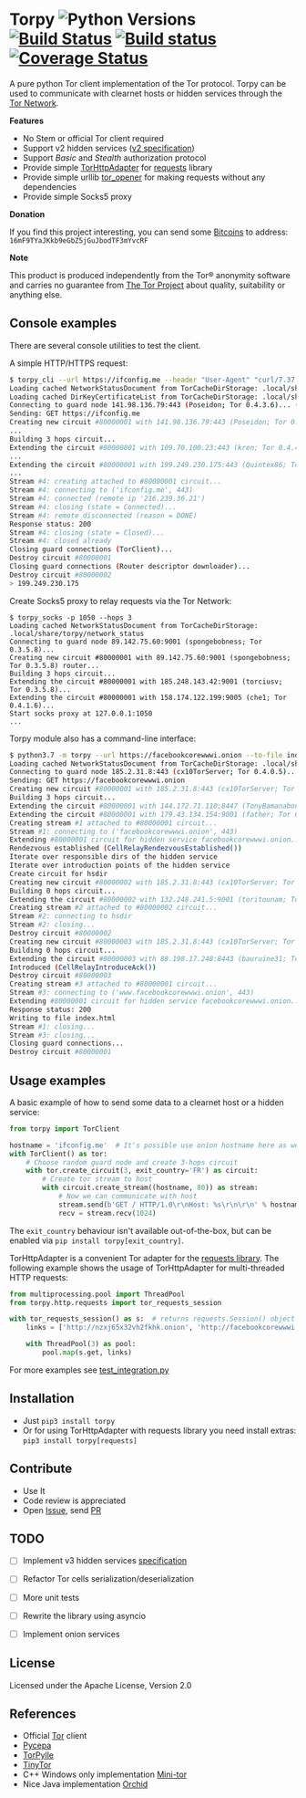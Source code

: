 Torpy ![Python Versions] [![Build Status](https://travis-ci.com/torpyorg/torpy.svg?branch=master)](https://travis-ci.com/torpyorg/torpy) [![Build status](https://ci.appveyor.com/api/projects/status/14l6t8nq4tvno1pg?svg=true)](https://ci.appveyor.com/project/jbrown299/torpy) [![Coverage Status](https://coveralls.io/repos/github/torpyorg/torpy/badge.svg?branch=master)](https://coveralls.io/github/torpyorg/torpy?branch=master)
=====

A pure python Tor client implementation of the Tor protocol.
Torpy can be used to communicate with clearnet hosts or hidden services through the [Tor Network](https://torproject.org/about/overview.html).

**Features**
- No Stem or official Tor client required
- Support v2 hidden services ([v2 specification](https://gitweb.torproject.org/torspec.git/tree/rend-spec-v2.txt))
- Support *Basic* and *Stealth* authorization protocol
- Provide simple [TorHttpAdapter](https://github.com/torpyorg/torpy/blob/master/torpy/http/adapter.py) for [requests](https://requests.readthedocs.io/) library
- Provide simple urllib [tor_opener](https://github.com/torpyorg/torpy/blob/master/torpy/http/urlopener.py) for making requests without any dependencies
- Provide simple Socks5 proxy

**Donation**

If you find this project interesting, you can send some [Bitcoins](https://bitcoin.org/) to address: `16mF9TYaJKkb9eGbZ5jGuJbodTF3mYvcRF`

**Note**

This product is produced independently from the Tor® anonymity software and carries no guarantee from [The Tor Project](https://www.torproject.org/) about quality, suitability or anything else.

Console examples
-----------
There are several console utilities to test the client.

A simple HTTP/HTTPS request:
```bash
$ torpy_cli --url https://ifconfig.me --header "User-Agent" "curl/7.37.0"
Loading cached NetworkStatusDocument from TorCacheDirStorage: .local/share/torpy/network_status
Loading cached DirKeyCertificateList from TorCacheDirStorage: .local/share/torpy/dir_key_certificates
Connecting to guard node 141.98.136.79:443 (Poseidon; Tor 0.4.3.6)... (TorClient)
Sending: GET https://ifconfig.me
Creating new circuit #80000001 with 141.98.136.79:443 (Poseidon; Tor 0.4.3.6) router...
...
Building 3 hops circuit...
Extending the circuit #80000001 with 109.70.100.23:443 (kren; Tor 0.4.4.5)...
...
Extending the circuit #80000001 with 199.249.230.175:443 (Quintex86; Tor 0.4.4.5)...
...
Stream #4: creating attached to #80000001 circuit...
Stream #4: connecting to ('ifconfig.me', 443)
Stream #4: connected (remote ip '216.239.36.21')
Stream #4: closing (state = Connected)...
Stream #4: remote disconnected (reason = DONE)
Response status: 200
Stream #4: closing (state = Closed)...
Stream #4: closed already
Closing guard connections (TorClient)...
Destroy circuit #80000001
Closing guard connections (Router descriptor downloader)...
Destroy circuit #80000002
> 199.249.230.175
```

Create Socks5 proxy to relay requests via the Tor Network:
```
$ torpy_socks -p 1050 --hops 3
Loading cached NetworkStatusDocument from TorCacheDirStorage: .local/share/torpy/network_status
Connecting to guard node 89.142.75.60:9001 (spongebobness; Tor 0.3.5.8)...
Creating new circuit #80000001 with 89.142.75.60:9001 (spongebobness; Tor 0.3.5.8) router...
Building 3 hops circuit...
Extending the circuit #80000001 with 185.248.143.42:9001 (torciusv; Tor 0.3.5.8)...
Extending the circuit #80000001 with 158.174.122.199:9005 (che1; Tor 0.4.1.6)...
Start socks proxy at 127.0.0.1:1050
...
```

Torpy module also has a command-line interface:

```bash
$ python3.7 -m torpy --url https://facebookcorewwwi.onion --to-file index.html
Loading cached NetworkStatusDocument from TorCacheDirStorage: .local/share/torpy/network_status
Connecting to guard node 185.2.31.8:443 (cx10TorServer; Tor 0.4.0.5)...
Sending: GET https://facebookcorewwwi.onion
Creating new circuit #80000001 with 185.2.31.8:443 (cx10TorServer; Tor 0.4.0.5) router...
Building 3 hops circuit...
Extending the circuit #80000001 with 144.172.71.110:8447 (TonyBamanaboni; Tor 0.4.1.5)...
Extending the circuit #80000001 with 179.43.134.154:9001 (father; Tor 0.4.0.5)...
Creating stream #1 attached to #80000001 circuit...
Stream #1: connecting to ('facebookcorewwwi.onion', 443)
Extending #80000001 circuit for hidden service facebookcorewwwi.onion...
Rendezvous established (CellRelayRendezvousEstablished())
Iterate over responsible dirs of the hidden service
Iterate over introduction points of the hidden service
Create circuit for hsdir
Creating new circuit #80000002 with 185.2.31.8:443 (cx10TorServer; Tor 0.4.0.5) router...
Building 0 hops circuit...
Extending the circuit #80000002 with 132.248.241.5:9001 (toritounam; Tor 0.3.5.8)...
Creating stream #2 attached to #80000002 circuit...
Stream #2: connecting to hsdir
Stream #2: closing...
Destroy circuit #80000002
Creating new circuit #80000003 with 185.2.31.8:443 (cx10TorServer; Tor 0.4.0.5) router...
Building 0 hops circuit...
Extending the circuit #80000003 with 88.198.17.248:8443 (bauruine31; Tor 0.4.1.5)...
Introduced (CellRelayIntroduceAck())
Destroy circuit #80000003
Creating stream #3 attached to #80000001 circuit...
Stream #3: connecting to ('www.facebookcorewwwi.onion', 443)
Extending #80000001 circuit for hidden service facebookcorewwwi.onion...
Response status: 200
Writing to file index.html
Stream #1: closing...
Stream #3: closing...
Closing guard connections...
Destroy circuit #80000001
```

Usage examples 
-----------

A basic example of how to send some data to a clearnet host or a hidden service:
```python
from torpy import TorClient

hostname = 'ifconfig.me'  # It's possible use onion hostname here as well
with TorClient() as tor:
    # Choose random guard node and create 3-hops circuit
    with tor.create_circuit(3, exit_country='FR') as circuit:
        # Create tor stream to host
        with circuit.create_stream((hostname, 80)) as stream:
            # Now we can communicate with host
            stream.send(b'GET / HTTP/1.0\r\nHost: %s\r\n\r\n' % hostname.encode())
            recv = stream.recv(1024)
```

The `exit_country` behaviour isn't available out-of-the-box, but can be enabled via `pip install torpy[exit_country]`.


TorHttpAdapter is a convenient Tor adapter for the [requests library](https://2.python-requests.org/en/master/user/advanced/#transport-adapters).
The following example shows the usage of TorHttpAdapter for multi-threaded HTTP requests:
```python
from multiprocessing.pool import ThreadPool
from torpy.http.requests import tor_requests_session

with tor_requests_session() as s:  # returns requests.Session() object
    links = ['http://nzxj65x32vh2fkhk.onion', 'http://facebookcorewwwi.onion'] * 2

    with ThreadPool(3) as pool:
        pool.map(s.get, links)

```

For more examples see [test_integration.py](https://github.com/torpyorg/torpy/blob/master/tests/integration/test_integration.py)


Installation
------------
* Just `pip3 install torpy`
* Or for using TorHttpAdapter with requests library you need install extras:
`pip3 install torpy[requests]`

Contribute
----------
* Use It
* Code review is appreciated
* Open [Issue], send [PR]


TODO
----
- [ ] Implement v3 hidden services [specification](https://gitweb.torproject.org/torspec.git/tree/rend-spec-v3.txt)
- [ ] Refactor Tor cells serialization/deserialization
- [ ] More unit tests
- [ ] Rewrite the library using asyncio
- [ ] Implement onion services


License
-------
Licensed under the Apache License, Version 2.0


References
----------
- Official [Tor](https://gitweb.torproject.org/tor.git/) client
- [Pycepa](https://github.com/pycepa/pycepa)
- [TorPylle](https://github.com/cea-sec/TorPylle)
- [TinyTor](https://github.com/Marten4n6/TinyTor)
- C++ Windows only implementation [Mini-tor](https://github.com/wbenny/mini-tor)
- Nice Java implementation [Orchid](https://github.com/subgraph/Orchid)


[Python Versions]:      https://img.shields.io/badge/python-3.6,%203.7,%203.8,%203.9-blue.svg
[Issue]:                https://github.com/torpyorg/torpy/issues
[PR]:                   https://github.com/torpyorg/torpy/pulls
